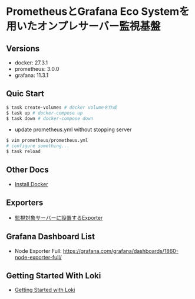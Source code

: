 # PrometheusとGrafana Eco Systemを用いたオンプレサーバー監視基盤

## Versions

- docker: 27.3.1
- prometheus: 3.0.0
- grafana: 11.3.1

## Quic Start

```sh
$ task create-volumes # docker volumeを作成
$ task up # docker-compose up
$ task down # docker-compose down
```

- update prometheus.yml without stopping server

```sh
$ vim prometheus/prometheus.yml
# configure something...
$ task reload
```

## Other Docs

- [Install Docker](./docs/install_docker.md)

## Exporters

- [監視対象サーバーに設置するExporter](./exporters/README.md)

## Grafana Dashboard List

- Node Exporter Full: https://grafana.com/grafana/dashboards/1860-node-exporter-full/

## Getting Started With Loki

- [Getting Started with Loki](./evaluate-loki/README.md)

